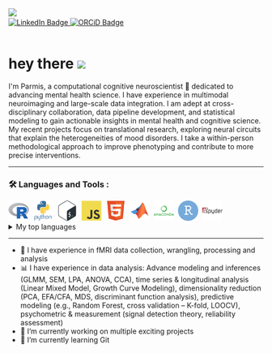 
<div id="header" align="left">
  <img src="https://media3.giphy.com/media/v1.Y2lkPTc5MGI3NjExMnJidWdyNTYwY2h3cnczdmIxb2FuZmtpYTlyMjE1ZjN6eGU2eWJjYyZlcD12MV9pbnRlcm5hbF9naWZfYnlfaWQmY3Q9Zw/jakQnxhPwrbOdEZDul/giphy.gif" width="250"/>
</div>

<div id="badges">
  <a href="https://www.linkedin.com/in/parmis-khosravi">
    <img src="https://img.shields.io/badge/LinkedIn-blue?style=for-the-badge&logo=linkedin&logoColor=white" alt="LinkedIn Badge"/>
  </a>
  <a href="https://orcid.org/0000-0001-6549-2905">
    <img src="https://img.shields.io/badge/ORCiD-green?style=for-the-badge&logo=ORCiD&logoColor=white" alt="ORCiD Badge"/>
  </a>
</div>


<div id="badges">
<img src="https://komarev.com/ghpvc/?username=parmisk&style=flat-square&color=blue" alt=""/>
</div>


<h1>
  hey there
  <img src="https://media.giphy.com/media/hvRJCLFzcasrR4ia7z/giphy.gif" width="30px"/>
</h1>


I'm Parmis, a computational cognitive neuroscientist 🧠 dedicated to advancing mental health science. I have experience in multimodal neuroimaging and large-scale data integration. I am adept at cross-disciplinary collaboration, data pipeline development, and statistical modeling to gain actionable insights in mental health and cognitive science. My recent projects focus on translational research, exploring neural circuits that explain the heterogeneities of mood disorders. I take a within-person methodological approach to improve phenotyping and contribute to more precise interventions. 

---
### :hammer_and_wrench: Languages and Tools :

<div>
  <img src="https://github.com/devicons/devicon/blob/master/icons/r/r-original.svg" title="R" alt="R" width="40" height="40"/>&nbsp;
  <img src="https://github.com/devicons/devicon/blob/master/icons/python/python-original-wordmark.svg" title="Python" alt="Python" width="40" height="40"/>&nbsp;
  <img src="https://github.com/devicons/devicon/blob/master/icons/bash/bash-original.svg" title="bash" alt="bash" width="40" height="40"/>&nbsp;
  <img src="https://github.com/devicons/devicon/blob/master/icons/javascript/javascript-original.svg" title="JavaScript" alt="JavaScript" width="40" height="40"/>&nbsp;
  <img src="https://github.com/devicons/devicon/blob/master/icons/html5/html5-original.svg" title="HTML5" alt="HTML" width="40" height="40"/>&nbsp;
  <img src="https://github.com/devicons/devicon/blob/master/icons/matlab/matlab-original.svg" title="Matlab"  alt="Matlab" width="40" height="40"/>&nbsp;
  <img src="https://github.com/devicons/devicon/blob/master/icons/anaconda/anaconda-original-wordmark.svg" title="anaconda" alt="anaconda" width="40" height="40"/>&nbsp;
  <img src="https://github.com/devicons/devicon/blob/master/icons/rstudio/rstudio-original.svg" title="Rstudio"  alt="Rstudio" width="40" height="40"/>&nbsp;
  <img src="https://github.com/devicons/devicon/blob/master/icons/spyder/spyder-original-wordmark.svg" title="spyder" alt="spyder" width="40" height="40"/>&nbsp;
</div>


<details>
<summary>My top languages</summary>
  
| Rank | Languages |
|-----:|-----------|
|     1| R         |
|     2| Python    |
|     3| Bash      |
|     4| JavaScript|
|     5| SQL       |
|     6| Matlab    |

</details>

---

- 🧠 I have experience in fMRI data collection, wrangling, processing and analysis
- 📊 I have experience in data analysis: Advance modeling and inferences (GLMM, SEM, LPA, ANOVA, CCA), time series & longitudinal analysis (Linear Mixed Model, Growth Curve Modeling), dimensionality reduction (PCA, EFA/CFA, MDS, discriminant function analysis), predictive modeling (e.g., Random Forest, cross validation – K-fold, LOOCV), psychometric & measurement (signal detection theory, reliability assessment)
- 🔭 I’m currently working on multiple exciting projects
- 🌱 I’m currently learning Git


<!-- TO DO: add more details about what I am currently working on and learning, refine the analysis section and add software section, and write a better fun fact section -->
<!--
**parmisk/parmisk** is a ✨ _special_ ✨ repository because its `README.md` (this file) appears on your GitHub profile.

Here are some ideas to get you started:

- 🔭 I’m currently working on ...
- 🌱 I’m currently learning ...
- 👯 I’m looking to collaborate on ...
- 🤔 I’m looking for help with ...
- 💬 Ask me about ...
- 📫 How to reach me: ...
- 😄 Pronouns: ...
- ⚡ Fun fact: ...
-->
